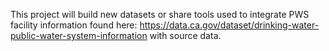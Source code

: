 This project will build new datasets or share tools used to integrate PWS facility information found here: https://data.ca.gov/dataset/drinking-water-public-water-system-information
with source data.
